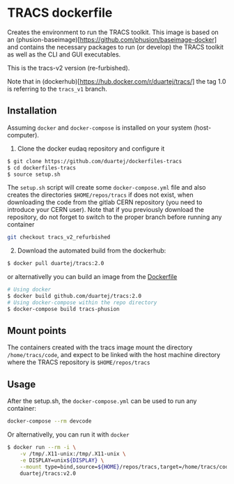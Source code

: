 # TRACS dockerfile

Creates the environment to run the TRACS toolkit.
This image is based on an
(phusion-baseimage)[https://github.com/phusion/baseimage-docker]
and contains the necessary packages to run (or develop) the 
TRACS toolkit as well as the CLI and GUI executables.

This is the tracs-v2 version (re-furbished).

Note that in (dockerhub)[https://hub.docker.com/r/duartej/tracs/]
the tag 1.0 is referring to the ```tracs_v1``` branch.

## Installation
Assuming ```docker``` and ```docker-compose``` is 
installed on your system (host-computer).

1. Clone the docker eudaq repository and configure it
```bash 
$ git clone https://github.com/duartej/dockerfiles-tracs
$ cd dockerfiles-tracs
$ source setup.sh
```
The ```setup.sh``` script will create 
some ```docker-compose.yml``` file and also creates
the directories ```$HOME/repos/tracs``` if does not 
exist, when downloading the code from the gitlab CERN repository
(you need to introduce your CERN user). 
Note that if you previously download the repository, do not 
forget to switch to the proper branch before running any container
```bash
git checkout tracs_v2_refurbished
```

2. Download the automated build from the dockerhub: 
```bash
$ docker pull duartej/tracs:2.0
```
or alternativelly you can build an image from the
[Dockerfile](Dockerfile)
```bash
# Using docker
$ docker build github.com/duartej/tracs:2.0
# Using docker-compose within the repo directory
$ docker-compose build tracs-phusion
```

## Mount points
The containers created with the tracs image mount the directory 
```/home/tracs/code```, and expect to be linked with the host 
machine directory where the TRACS repository is ```$HOME/repos/tracs```


## Usage
After the setup.sh, the ```docker-compose.yml``` can be used to 
run any container:
```bash
docker-compose --rm devcode
```
Or alternativelly, you can run it with ```docker```
```bash
$ docker run --rm -i \
    -v /tmp/.X11-unix:/tmp/.X11-unix \
    -e DISPLAY=unix${DISPLAY} \
    --mount type=bind,source=${HOME}/repos/tracs,target=/home/tracs/code
    duartej/tracs:v2.0
```


